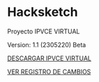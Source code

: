 # Hacksketch
Proyecto IPVCE VIRTUAL

Version: 1.1 (2305220) Beta

<a href="https://github.com/MrJayrus/Hacksketch/raw/3b59e50051b99fc8f1b87a516645419752131d98/ipvce.apk">DESCARGAR IPVCE VIRTUAL</a>

<a href="">VER REGISTRO DE CAMBIOS</a>
